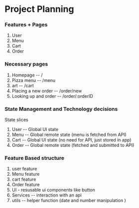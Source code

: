 # Project Planning

### Features + Pages
1. User
2. Menu
3. Cart
4. Order

### Necessary pages
1. Homepage --   / 
2. Pizza menu -- /menu
3. art -- /cart
4. Placing a new order -- /order/new
5. Looking up and order -- /order/:orderID

### State Management and Technology decisions 
State slices
1. User  -- Global UI state
2. Menu  -- Global remote state (menu is fetched from API)
3. Cart  -- Global UI state (no need for API, just stored in app)
4. Order -- Global remote state (fetched and submitted to API)

### Feature Based structure 
1. user feature
2. Menu feature
3. cart feature
4. Order feature
5. UI - resusable ui components like button 
6. Services -- interaction with an api
7. utils -- helper function (date and number manipulation )